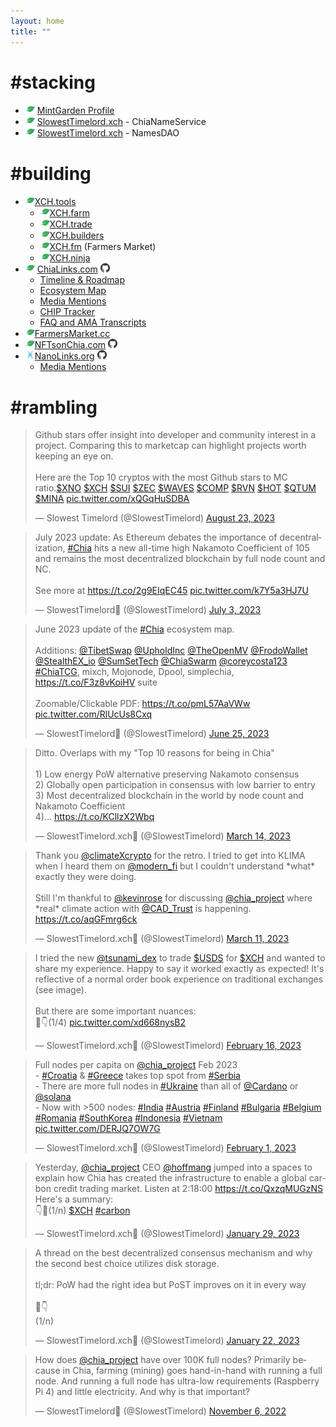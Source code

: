 ```yaml
---
layout: home
title: ""
---
```


# #stacking
- ![Chia](/assets/img/chia.png) [MintGarden Profile](https://mintgarden.io/profile/7934e962f265b06fa6af8f77d999a166fa1cc095dcc77c6a1e065e008804e22e)
- ![Chia](/assets/img/chia.png) [SlowestTimelord.xch](https://slowesttimelord.xch.cool/) - ChiaNameService
- ![Chia](/assets/img/chia.png) [SlowestTimelord.xch](https://slowesttimelord.xch.cx/) - NamesDAO


# #building
- ![Chia](/assets/img/chia.png)[XCH.tools](https://xch.tools)
  - ![Chia](/assets/img/chia.png)[XCH.farm](https://xch.farm)
  - ![Chia](/assets/img/chia.png)[XCH.trade](https://xch.trade)
  - ![Chia](/assets/img/chia.png)[XCH.builders](https://xch.builders)
  - ![Chia](/assets/img/chia.png)[XCH.fm](http://xch.fm) (Farmers Market)
  - ![Chia](/assets/img/chia.png)[XCH.ninja](https://xch.ninja)
- ![Chia](/assets/img/chia.png) [ChiaLinks.com](https://chialinks.com) [![GitHub](assets/img/github.png)](https://github.com/Chia-Network/chialinks)
  - [Timeline & Roadmap](https://chialinks.com/roadmap)
  - [Ecosystem Map](https://chialinks.com/ecosystem/)
  - [Media Mentions](https://chialinks.com/news/)
  - [CHIP Tracker](https://chialinks.com/chips/)
  - [FAQ and AMA Transcripts](https://chialinks.com/faq/)
- ![Chia](/assets/img/chia.png)[FarmersMarket.cc](https://farmersmarket.cc)
- ![Chia](/assets/img/chia.png)[NFTsonChia.com](https://nftsonchia.com) [![GitHub](assets/img/github.png)](https://github.com/SlowestTimelord/nftsonchia)
- ![Nano](/assets/img/nano.png)[NanoLinks.org](https://nanolinks.org) [![GitHub](assets/img/github.png)](https://github.com/SlowestTimelord/nanolinks)
  - [Media Mentions](https://nanolinks.org/news/)

# #rambling

<blockquote class="twitter-tweet"><p lang="en" dir="ltr">Github stars offer insight into developer and community interest in a project. Comparing this to marketcap can highlight projects worth keeping an eye on.<br><br>Here are the Top 10 cryptos with the most Github stars to MC ratio.<a href="https://twitter.com/search?q=%24XNO&amp;src=ctag&amp;ref_src=twsrc%5Etfw">$XNO</a> <a href="https://twitter.com/search?q=%24XCH&amp;src=ctag&amp;ref_src=twsrc%5Etfw">$XCH</a> <a href="https://twitter.com/search?q=%24SUI&amp;src=ctag&amp;ref_src=twsrc%5Etfw">$SUI</a> <a href="https://twitter.com/search?q=%24ZEC&amp;src=ctag&amp;ref_src=twsrc%5Etfw">$ZEC</a> <a href="https://twitter.com/search?q=%24WAVES&amp;src=ctag&amp;ref_src=twsrc%5Etfw">$WAVES</a> <a href="https://twitter.com/search?q=%24COMP&amp;src=ctag&amp;ref_src=twsrc%5Etfw">$COMP</a> <a href="https://twitter.com/search?q=%24RVN&amp;src=ctag&amp;ref_src=twsrc%5Etfw">$RVN</a> <a href="https://twitter.com/search?q=%24HOT&amp;src=ctag&amp;ref_src=twsrc%5Etfw">$HOT</a> <a href="https://twitter.com/search?q=%24QTUM&amp;src=ctag&amp;ref_src=twsrc%5Etfw">$QTUM</a> <a href="https://twitter.com/search?q=%24MINA&amp;src=ctag&amp;ref_src=twsrc%5Etfw">$MINA</a> <a href="https://t.co/xQGqHuSDBA">pic.twitter.com/xQGqHuSDBA</a></p>&mdash; Slowest Timelord (@SlowestTimelord) <a href="https://twitter.com/SlowestTimelord/status/1694386569078009906?ref_src=twsrc%5Etfw">August 23, 2023</a></blockquote> <script async src="https://platform.twitter.com/widgets.js" charset="utf-8"></script>

<blockquote class="twitter-tweet"><p lang="en" dir="ltr">July 2023 update: As Ethereum debates the importance of decentralization, <a href="https://twitter.com/hashtag/Chia?src=hash&amp;ref_src=twsrc%5Etfw">#Chia</a> hits a new all-time high Nakamoto Coefficient of 105 and remains the most decentralized blockchain by full node count and NC.<br><br>See more at <a href="https://t.co/2g9EIqEC45">https://t.co/2g9EIqEC45</a> <a href="https://t.co/k7Y5a3HJ7U">pic.twitter.com/k7Y5a3HJ7U</a></p>&mdash; SlowestTimelord🌱 (@SlowestTimelord) <a href="https://twitter.com/SlowestTimelord/status/1675718819262726144?ref_src=twsrc%5Etfw">July 3, 2023</a></blockquote> <script async src="https://platform.twitter.com/widgets.js" charset="utf-8"></script>

<blockquote class="twitter-tweet"><p lang="en" dir="ltr">June 2023 update of the <a href="https://twitter.com/hashtag/Chia?src=hash&amp;ref_src=twsrc%5Etfw">#Chia</a> ecosystem map.<br><br>Additions: <a href="https://twitter.com/TibetSwap?ref_src=twsrc%5Etfw">@TibetSwap</a> <a href="https://twitter.com/UpholdInc?ref_src=twsrc%5Etfw">@UpholdInc</a> <a href="https://twitter.com/TheOpenMV?ref_src=twsrc%5Etfw">@TheOpenMV</a> <a href="https://twitter.com/FrodoWallet?ref_src=twsrc%5Etfw">@FrodoWallet</a> <a href="https://twitter.com/StealthEX_io?ref_src=twsrc%5Etfw">@StealthEX_io</a> <a href="https://twitter.com/SumSetTech?ref_src=twsrc%5Etfw">@SumSetTech</a> <a href="https://twitter.com/ChiaSwarm?ref_src=twsrc%5Etfw">@ChiaSwarm</a> <a href="https://twitter.com/coreycosta123?ref_src=twsrc%5Etfw">@coreycosta123</a> <a href="https://twitter.com/hashtag/ChiaTCG?src=hash&amp;ref_src=twsrc%5Etfw">#ChiaTCG</a>, mixch, Mojonode, Dpool, simplechia, <a href="https://t.co/F3z8vKoiHV">https://t.co/F3z8vKoiHV</a> suite<br><br>Zoomable/Clickable PDF: <a href="https://t.co/pmL57AaVWw">https://t.co/pmL57AaVWw</a> <a href="https://t.co/RlUcUs8Cxq">pic.twitter.com/RlUcUs8Cxq</a></p>&mdash; SlowestTimelord🌱 (@SlowestTimelord) <a href="https://twitter.com/SlowestTimelord/status/1673005948288237568?ref_src=twsrc%5Etfw">June 25, 2023</a></blockquote> <script async src="https://platform.twitter.com/widgets.js" charset="utf-8"></script>

<blockquote class="twitter-tweet"><p lang="en" dir="ltr">Ditto. Overlaps with my &quot;Top 10 reasons for being in Chia&quot;<br><br>1) Low energy PoW alternative preserving Nakamoto consensus<br>2) Globally open participation in consensus with low barrier to entry<br>3) Most decentralized blockchain in the world by node count and Nakamoto Coefficient<br>4)… <a href="https://t.co/KCllzX2Wbq">https://t.co/KCllzX2Wbq</a></p>&mdash; SlowestTimelord.xch🌱 (@SlowestTimelord) <a href="https://twitter.com/SlowestTimelord/status/1635749125055447040?ref_src=twsrc%5Etfw">March 14, 2023</a></blockquote> <script async src="https://platform.twitter.com/widgets.js" charset="utf-8"></script>

<blockquote class="twitter-tweet"><p lang="en" dir="ltr">Thank you <a href="https://twitter.com/climateXcrypto?ref_src=twsrc%5Etfw">@climateXcrypto</a> for the retro. I tried to get into KLIMA when I heard them on <a href="https://twitter.com/modern_fi?ref_src=twsrc%5Etfw">@modern_fi</a> but I couldn&#39;t understand *what* exactly they were doing.<br><br>Still I&#39;m thankful to <a href="https://twitter.com/kevinrose?ref_src=twsrc%5Etfw">@kevinrose</a> for discussing <a href="https://twitter.com/chia_project?ref_src=twsrc%5Etfw">@chia_project</a> where *real* climate action with <a href="https://twitter.com/CAD_Trust?ref_src=twsrc%5Etfw">@CAD_Trust</a> is happening. <a href="https://t.co/aqGFmrg6ck">https://t.co/aqGFmrg6ck</a></p>&mdash; SlowestTimelord.xch🌱 (@SlowestTimelord) <a href="https://twitter.com/SlowestTimelord/status/1634582491737595908?ref_src=twsrc%5Etfw">March 11, 2023</a></blockquote> <script async src="https://platform.twitter.com/widgets.js" charset="utf-8"></script>

<blockquote class="twitter-tweet"><p lang="en" dir="ltr">I tried the new <a href="https://twitter.com/tsunami_dex?ref_src=twsrc%5Etfw">@tsunami_dex</a> to trade <a href="https://twitter.com/search?q=%24USDS&amp;src=ctag&amp;ref_src=twsrc%5Etfw">$USDS</a> for <a href="https://twitter.com/search?q=%24XCH&amp;src=ctag&amp;ref_src=twsrc%5Etfw">$XCH</a> and wanted to share my experience. Happy to say it worked exactly as expected! It&#39;s reflective of a normal order book experience on traditional exchanges (see image). <br><br>But there are some important nuances:<br>🧵👇(1/4) <a href="https://t.co/xd668nysB2">pic.twitter.com/xd668nysB2</a></p>&mdash; SlowestTimelord.xch🌱 (@SlowestTimelord) <a href="https://twitter.com/SlowestTimelord/status/1626263594806521856?ref_src=twsrc%5Etfw">February 16, 2023</a></blockquote> <script async src="https://platform.twitter.com/widgets.js" charset="utf-8"></script>

<blockquote class="twitter-tweet"><p lang="en" dir="ltr">Full nodes per capita on <a href="https://twitter.com/chia_project?ref_src=twsrc%5Etfw">@chia_project</a> Feb 2023 <br>- <a href="https://twitter.com/hashtag/Croatia?src=hash&amp;ref_src=twsrc%5Etfw">#Croatia</a> &amp; <a href="https://twitter.com/hashtag/Greece?src=hash&amp;ref_src=twsrc%5Etfw">#Greece</a> takes top spot from <a href="https://twitter.com/hashtag/Serbia?src=hash&amp;ref_src=twsrc%5Etfw">#Serbia</a><br>- There are more full nodes in <a href="https://twitter.com/hashtag/Ukraine?src=hash&amp;ref_src=twsrc%5Etfw">#Ukraine</a> than all of <a href="https://twitter.com/Cardano?ref_src=twsrc%5Etfw">@Cardano</a> or <a href="https://twitter.com/solana?ref_src=twsrc%5Etfw">@solana</a> <br>- Now with &gt;500 nodes: <a href="https://twitter.com/hashtag/India?src=hash&amp;ref_src=twsrc%5Etfw">#India</a> <a href="https://twitter.com/hashtag/Austria?src=hash&amp;ref_src=twsrc%5Etfw">#Austria</a> <a href="https://twitter.com/hashtag/Finland?src=hash&amp;ref_src=twsrc%5Etfw">#Finland</a> <a href="https://twitter.com/hashtag/Bulgaria?src=hash&amp;ref_src=twsrc%5Etfw">#Bulgaria</a> <a href="https://twitter.com/hashtag/Belgium?src=hash&amp;ref_src=twsrc%5Etfw">#Belgium</a> <a href="https://twitter.com/hashtag/Romania?src=hash&amp;ref_src=twsrc%5Etfw">#Romania</a> <a href="https://twitter.com/hashtag/SouthKorea?src=hash&amp;ref_src=twsrc%5Etfw">#SouthKorea</a> <a href="https://twitter.com/hashtag/Indonesia?src=hash&amp;ref_src=twsrc%5Etfw">#Indonesia</a> <a href="https://twitter.com/hashtag/Vietnam?src=hash&amp;ref_src=twsrc%5Etfw">#Vietnam</a> <a href="https://t.co/DERJQ7OW7G">pic.twitter.com/DERJQ7OW7G</a></p>&mdash; SlowestTimelord.xch🌱 (@SlowestTimelord) <a href="https://twitter.com/SlowestTimelord/status/1620598831758082049?ref_src=twsrc%5Etfw">February 1, 2023</a></blockquote> <script async src="https://platform.twitter.com/widgets.js" charset="utf-8"></script>

<blockquote class="twitter-tweet"><p lang="en" dir="ltr">Yesterday, <a href="https://twitter.com/chia_project?ref_src=twsrc%5Etfw">@chia_project</a> CEO <a href="https://twitter.com/hoffmang?ref_src=twsrc%5Etfw">@hoffmang</a> jumped into a spaces to explain how Chia has created the infrastructure to enable a global carbon credit trading market. Listen at 2:18:00 <a href="https://t.co/QxzqMUGzNS">https://t.co/QxzqMUGzNS</a> Here&#39;s a summary:<br>👇🧵(1/n) <a href="https://twitter.com/search?q=%24XCH&amp;src=ctag&amp;ref_src=twsrc%5Etfw">$XCH</a> <a href="https://twitter.com/hashtag/carbon?src=hash&amp;ref_src=twsrc%5Etfw">#carbon</a></p>&mdash; SlowestTimelord.xch🌱 (@SlowestTimelord) <a href="https://twitter.com/SlowestTimelord/status/1619771300549120001?ref_src=twsrc%5Etfw">January 29, 2023</a></blockquote> <script async src="https://platform.twitter.com/widgets.js" charset="utf-8"></script>

<blockquote class="twitter-tweet"><p lang="en" dir="ltr">A thread on the best decentralized consensus mechanism and why the second best choice utilizes disk storage.<br><br>tl;dr: PoW had the right idea but PoST improves on it in every way<br><br>🧵👇<br>(1/n)</p>&mdash; SlowestTimelord.xch🌱 (@SlowestTimelord) <a href="https://twitter.com/SlowestTimelord/status/1617188099666370560?ref_src=twsrc%5Etfw">January 22, 2023</a></blockquote> <script async src="https://platform.twitter.com/widgets.js" charset="utf-8"></script>

<blockquote class="twitter-tweet"><p lang="en" dir="ltr">How does <a href="https://twitter.com/chia_project?ref_src=twsrc%5Etfw">@chia_project</a> have over 100K full nodes? Primarily because in Chia, farming (mining) goes hand-in-hand with running a full node. And running a full node has ultra-low requirements (Raspberry Pi 4) and little electricity. And why is that important?</p>&mdash; SlowestTimelord🌱 (@SlowestTimelord) <a href="https://twitter.com/SlowestTimelord/status/1589116178965753856?ref_src=twsrc%5Etfw">November 6, 2022</a></blockquote> <script async src="https://platform.twitter.com/widgets.js" charset="utf-8"></script>
